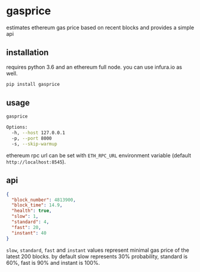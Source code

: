 # gasprice

estimates ethereum gas price based on recent blocks and provides a simple api

## installation

requires python 3.6 and an ethereum full node. you can use infura.io as well.

```bash
pip install gasprice
```

## usage

```bash
gasprice

Options:
  -h, --host 127.0.0.1
  -p, --port 8000
  -s, --skip-warmup
```

ethereum rpc url can be set with `ETH_RPC_URL` environment variable (default `http://localhost:8545`).

## api

```json
{
  "block_number": 4813900,
  "block_time": 14.9,
  "health": true,
  "slow": 1,
  "standard": 4,
  "fast": 20,
  "instant": 40
}
```

`slow`, `standard`, `fast` and `instant` values represent minimal gas price of the latest 200 blocks. by default slow represents 30% probability, standard is 60%, fast is 90% and instant is 100%.
